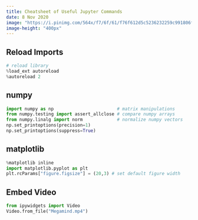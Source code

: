 ```yaml
---
title: Cheatsheet of Useful Jupyter Commands
date: 8 Nov 2020
image: "https://i.pinimg.com/564x/f7/6f/61/f76f612d5c5236232259c991806f3504.jpg"
image-height: "400px"
---
```


## Reload Imports

```python
# reload library
%load_ext autoreload
%autoreload 2
```

## numpy

```python
import numpy as np                        # matrix manipulations
from numpy.testing import assert_allclose # compare numpy arrays
from numpy.linalg import norm             # normalize numpy vectors
np.set_printoptions(precision=1)
np.set_printoptions(suppress=True)
```

## matplotlib

```python
%matplotlib inline
import matplotlib.pyplot as plt
plt.rcParams["figure.figsize"] = (20,3) # set default figure width
```

## Embed Video

```python
from ipywidgets import Video
Video.from_file("Megamind.mp4")
```
